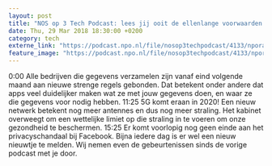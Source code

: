 ```yaml
---
layout: post
title: "NOS op 3 Tech Podcast: lees jij ooit de ellenlange voorwaarden van apps?"
date: Thu, 29 Mar 2018 18:30:00 +0200
category: tech
externe_link: "https://podcast.npo.nl/file/nosop3techpodcast/4133/nporadio1_nosop3techpodcast_20180329_nos-op-3-tech-podcast-lees-jij-ooit-de-ellenlange-voorwaarden-van-apps.mp3"
feature_image: "https://podcast.npo.nl/file/nosop3techpodcast/4133/nporadio1_nosop3techpodcast_20180329_nos-op-3-tech-podcast-lees-jij-ooit-de-ellenlange-voorwaarden-van-apps.mp3"
---
```


0:00 Alle bedrijven die gegevens verzamelen zijn vanaf eind volgende maand aan nieuwe strenge regels gebonden. Dat betekent onder andere dat apps veel duidelijker maken wat ze met jouw gegevens doen, en waar ze die gegevens voor nodig hebben.
11:25 5G komt eraan in 2020! Een nieuw netwerk betekent nog meer antennes en dus nog meer straling. Het kabinet overweegt om een wettelijke limiet op die straling in te voeren om onze gezondheid te beschermen.
15:25 Er komt voorlopig nog geen einde aan het privacyschandaal bij Facebook. Bijna iedere dag is er wel een nieuw nieuwtje te melden. Wij nemen even de gebeurtenissen sinds de vorige podcast met je door.<img src="http://feeds.feedburner.com/~r/nosop3-tech-podcast/~4/KfLz8EnlWgQ" height="1" width="1" alt=""/>

